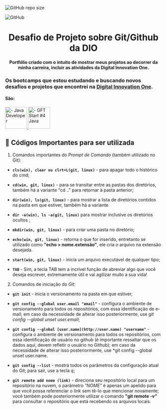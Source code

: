 
![GitHub repo size](https://img.shields.io/github/repo-size/AlanJoabio/DesafiodaDIO)

![GitHub](https://img.shields.io/github/license/AlanJoabio/DesafiodaDIO)

  
<h1 align="center">
Desafio de Projeto sobre Git/Github da DIO
<h4 align="center">
Portfólio criado com o intuito de mostrar meus projetos ao decorrer da minha carreira, incluir  as atividades da Digital Innovation One.

### Os bootcamps que estou estudando e buscando novos desafios e projetos que encontrei na [Digital Innovation One](https://digitalinnovation.one/). 
#### São:
<!-- Ícones das linguagens -->
  <!-- Java -->
<a href="[https://web.dio.me/track/java-developer]">
<img src="./assets/java.svg" alt=" - Java Developer" tittle="Java" width="70" height="70">

<!-- Java -->
<a href="[https://web.dio.me/track/gft-start-4-java]">
<img src="./assets/java.svg" alt=" - GFT Start #4 Java" tittle="Java" width="70" height="70">
</a>

## :key: Códigos Importantes para ser utilizada
  
1. Comandos importantes do *Prompt de Comando* (também utilizado no Git):

- **`cls(win), clear ou clrt+L(git, linux)`** - para apagar todo o histórico do cmd;
 
- **`cd(win, git, linux)`** - para se transitar entre as pastas dos diretórios, também há a variante "cd .." para retornar à pasta anterior;

- **`dir(win), ls(git, linux)`** -  para mostrar a lista de diretórios contidos na pasta em que estiver, também há a variante  

- **`dir -a(win), ls -a(git, linux)`** para mostrar inclusive os diretórios ocultos ;

- **`mkdir(win, git, linux)`** - para criar uma pasta no diretório;

- **`echo(win, git, linux)`** - retorna o que for inserido, entretanto se utilizado como **"echo > nome.extensão"**, ele cria o arquivo na extensão desejada.

- **`start(win, git, linux)`** - inicia um arquivo executável de qualquer tipo;

- **`TAB`** - Sim, a tecla TAB tem a incrível função de abreviar algo que você deseja escrever, extremamente útil e vai agilizar muito a sua vida!

  
2. Comandos de iniciação do *Git*:

  
- **`git init`** - inicia o versionamento na pasta em que estiver;

- **`git config --global user.email "email"`** - configura o ambiente de versionamento para todos os repositórios, com essa identificação de e-mail; em caso da necessidade de alterar isso posteriormente, use *git config --global unset user.email*;

- **`git config --global [user.name](http://user.name) "username"`** - configura o ambiente de versionamento para todos os repositórios, com essa identificação de usuário no github (é importante ressaltar que os dados aqui, devem refletir o usuário no Github); em caso da necessidade de alterar isso posteriormente, use *git config --global unset user.name.

- **`git config --list`** - mostra todos os parâmetros da configuração atual do Git; para sair, use a tecla *q*;

- **`git remote add nome (link)`**  - direciona seu repositório local para um repositório na nuvem, o parâmetro  *"NOME"*  é apenas um apelido para que você possa referenciar o link sem tê-lo que mencionar novamente; você também pode posteriormente utilizar o comando  **"git remote -v"** para consultar o repositório que está recebendo os arquivos locais.
